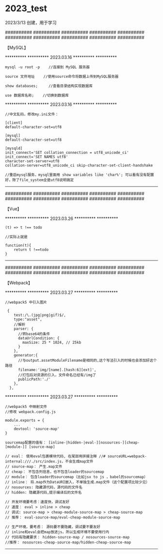 # 2023_test

2023/3/13 创建，用于学习


########## ########## ########## ########## ########## ########## ########## ########## ########## ##########

【MySQL】


********** ********** 2023.03.16 ********** ********** 

    mysql -u root -p    //连接到 MySQL 服务器

    source 文件地址    //使用source命令将数据上传到MySQL服务器

    show databases;     //查看目录结构实现数据库
    
    use 数据库名称;    //切换到数据库


********** ********** 2023.03.16 ********** **********

    //中文乱码，修改my.ini文件：

    [client]
    default-character-set=utf8

    [mysql]
    default-character-set=utf8

    [mysqld]
    init_connect='SET collation_connection = utf8_unicode_ci'
    init_connect='SET NAMES utf8'
    character-set-server=utf8
    collation-server=utf8_unicode_ci skip-character-set-client-handshake

    //重启mysql服务，mysql里面用 show variables like 'char%'; 可以看有没有配置好，除了file_system全是utf8说明搞定


********** ********** ********** ********** **********


########## ########## ########## ########## ########## ########## ########## ########## ########## ##########

【Vue】


********** ********** 2023.03.26 ********** **********

    (t) => t !== todo
    
    //实际上就是
    
    function(t){
        return t !==todo
    }

********** ********** ********** ********** **********


########## ########## ########## ########## ########## ########## ########## ########## ########## ##########

【Webpack】


********** ********** 2023.03.27 ********** **********

    //webpack5 中引入图片
    
     {
        test:/\.(jpg|png|gif)$/,
        type:"asset",
        //解析
        parser: {
          //转base64的条件
          dataUrlCondition: {
            maxSize: 25 * 1024, // 25kb
          }
        },
        generator:{ 
          //与output.assetModuleFilename是相同的,这个写法引入的时候也会添加好这个路径
          filename:'img/[name].[hash:6][ext]',
          //打包后对资源的引入，文件命名已经有/img了
          publicPath:'./'
        },
      },


********** ********** 2023.03.27 ********** **********

    //webpack5 中映射文件
    //修改 webpack.config.js
    
    module.exports = {
        ...
        devtool: 'source-map'
    }
    
    sourcemap配置的值有： [inline-|hidden-|eval-][nosources-][cheap-[module-]] [source-map]

    // eval： 使用eval包裹模块代码, 在尾部用拼接注释 //# sourceURL=webpack-internal:///./src/index.js，不会生成map文件
    // source-map： 产生.map文件
    // cheap： 不包含列信息，也不包含loader的sourcemap
    // module： 包含loader的sourcemap（比如jsx to js ，babel的sourcemap）
    // inline： 将.map作为DataURI嵌入，不单独生成.map文件（这个配置项比较少见）
    // nosources: 隐藏源代码，源代码的文件名
    // hidden: 隐藏源代码,提示编译后的文件名

    // 开发环境要考虑：速度快，调试友好
    // 速度： eval > inline > cheap
    // 调试: source-map > cheap-module-source-map > cheap-source-map
    // 推荐： eval-source-map/eval-cheap-module-source-map

    // 生产环境，要考虑： 源码要不要隐藏，调试要不要友好
    // inline和eval会把map放进js，所以生成环境不要使用行内
    // 代码有隐藏要求： hidden-source-map / nosources-source-map
    //推荐： nosources-cheap-source-map/hidden-cheap-source-map
    
    
********** ********** ********** ********** **********
